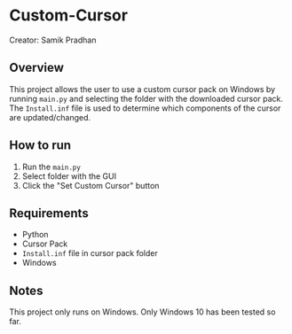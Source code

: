 # Custom-Cursor

Creator: Samik Pradhan

## Overview

This project allows the user to use a custom cursor pack on Windows by running `main.py` and selecting the folder with the downloaded cursor pack. The `Install.inf` file is used to determine which components of the cursor are updated/changed.

## How to run

1. Run the `main.py`
2. Select folder with the GUI
3. Click the "Set Custom Cursor" button

## Requirements

- Python
- Cursor Pack
- `Install.inf` file in cursor pack folder
- Windows

## Notes

This project only runs on Windows. Only Windows 10 has been tested so far.
